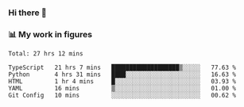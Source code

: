 ### Hi there 👋

### 📊 My work in figures

<!--START_SECTION:waka-->
```text
Total: 27 hrs 12 mins

TypeScript   21 hrs 7 mins   ███████████████████▒░░░░░   77.63 % 
Python       4 hrs 31 mins   ████░░░░░░░░░░░░░░░░░░░░░   16.63 % 
HTML         1 hr 4 mins     █░░░░░░░░░░░░░░░░░░░░░░░░   03.93 % 
YAML         16 mins         ▒░░░░░░░░░░░░░░░░░░░░░░░░   01.00 % 
Git Config   10 mins         ░░░░░░░░░░░░░░░░░░░░░░░░░   00.62 % 
```
<!--END_SECTION:waka-->
